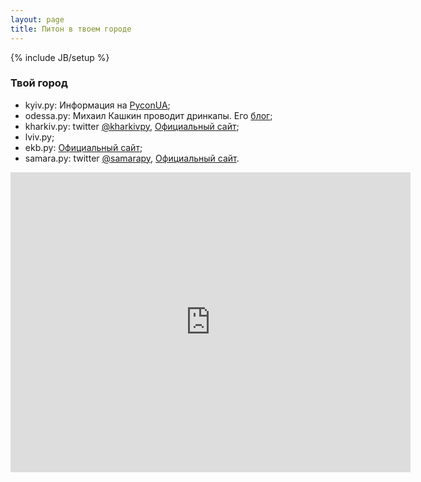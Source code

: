 ```yaml
---
layout: page
title: Питон в твоем городе
---
```

{% include JB/setup %}

### Твой город

 * kyiv.py: Информация на [PyconUA](http://ua.pycon.org);
 * odessa.py: Михаил Кашкин проводит дринкапы. Его [блог](http://www.vurt.ru/);
 * kharkiv.py: twitter [@kharkivpy](https://twitter.com/kharkivpy), [Официальный сайт](http://kharkivpy.org.ua/);
 * lviv.py;
 * ekb.py: [Официальный сайт](http://ekbpy.ru/);
 * samara.py: twitter [@samarapy](https://twitter.com/SamaraPy), [Официальный сайт](http://samarapy.ru).

<iframe
  width="640" height="480" frameborder="0" scrolling="no" marginheight="0" marginwidth="0"
  src="http://maps.google.ru/maps/ms?msa=0&amp;msid=209932790603589637954.0004b8e9b56a324fd4508&amp;hl=ru&amp;ie=UTF8&amp;ll=51.667292,42.314858&amp;spn=10.365417,36.570283&amp;t=p&amp;output=embed">
</iframe>

